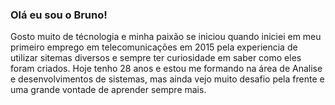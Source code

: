 ### Olá eu sou o Bruno!

Gosto muito de técnologia e minha paixão se iniciou quando iniciei em meu primeiro emprego em telecomunicações em 2015 pela experiencia de utilizar sitemas diversos e sempre ter curiosidade em saber como eles foram criados. Hoje tenho 28 anos e estou me formando na área de Analise e desenvolvimentos de sistemas, mas ainda vejo muito desafio pela frente e uma grande vontade de aprender sempre mais.
